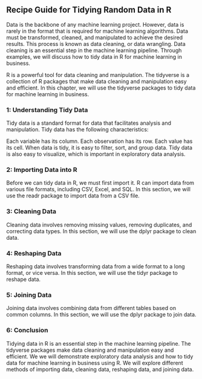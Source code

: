 ## Recipe Guide for Tidying Random Data in R 

Data is the backbone of any machine learning project. However, data is rarely in the format that is required for machine learning algorithms. Data must be transformed, cleaned, and manipulated to achieve the desired results. This process is known as data cleaning, or data wrangling. Data cleaning is an essential step in the machine learning pipeline. Through examples, we will discuss how to tidy data in R for machine learning in business.

R is a powerful tool for data cleaning and manipulation. The tidyverse is a collection of R packages that make data cleaning and manipulation easy and efficient. In this chapter, we will use the tidyverse packages to tidy data for machine learning in business.

### 1: Understanding Tidy Data

Tidy data is a standard format for data that facilitates analysis and manipulation. Tidy data has the following characteristics:

Each variable has its column.
Each observation has its row.
Each value has its cell.
When data is tidy, it is easy to filter, sort, and group data. Tidy data is also easy to visualize, which is important in exploratory data analysis.

### 2: Importing Data into R

Before we can tidy data in R, we must first import it. R can import data from various file formats, including CSV, Excel, and SQL. In this section, we will use the readr package to import data from a CSV file.

### 3: Cleaning Data

Cleaning data involves removing missing values, removing duplicates, and correcting data types. In this section, we will use the dplyr package to clean data.

### 4: Reshaping Data

Reshaping data involves transforming data from a wide format to a long format, or vice versa. In this section, we will use the tidyr package to reshape data.

### 5: Joining Data

Joining data involves combining data from different tables based on common columns. In this section, we will use the dplyr package to join data.

### 6: Conclusion

Tidying data in R is an essential step in the machine learning pipeline. The tidyverse packages make data cleaning and manipulation easy and efficient. We we will demonstrate exploratory data analysis and how to tidy data for machine learning in business using R. We will explore different methods of importing data, cleaning data, reshaping data, and joining data. 
